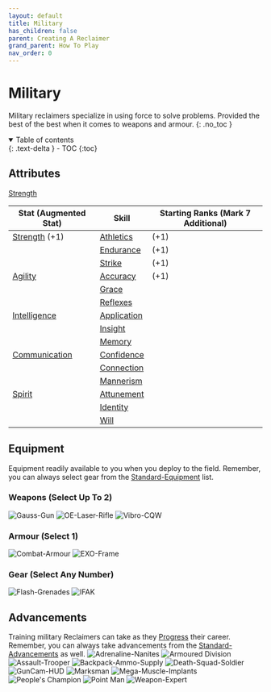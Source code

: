 ```yaml
---
layout: default
title: Military
has_children: false
parent: Creating A Reclaimer
grand_parent: How To Play
nav_order: 0
---
```

# Military
Military reclaimers specialize in using force to solve problems. Provided the best of the best when it comes to weapons and armour. 
{: .no_toc }

<details open markdown="block">
  <summary>
    Table of contents
  </summary>
  {: .text-delta }
- TOC
{:toc}
</details>


## Attributes

[Strength](Game/Core/Strength)

| Stat (Augmented Stat)          | Skill     | Starting Ranks (Mark 7 Additional) |
| ------------- | --------- | -------------- |
| [Strength](Core/Strength) (+1)      | [Athletics](Core/Strength#Athletics) | (+1)               |
|               | [Endurance](Core/Strength#Endurance)          | (+1)               |
|               | [Strike](Core/Strength#Strike)          | (+1)               |
| [Agility](Core/Agility)       | [Accuracy](Core/Agility#Accuracy)          | (+1)               |
|               | [Grace](Core/Agility#Grace)          |                |
|               | [Reflexes](Core/Agility#Reflexes)          |                |
| [Intelligence](Core/Intelligence)  | [Application](Core/Intelligence#Application)          |                |
|               | [Insight](Core/Intelligence#Insight)          |                |
|               | [Memory](Core/Intelligence#Memory)          |                |
| [Communication](Core/Communication) | [Confidence](Core/Communication#Confidence)          |                |
|               | [Connection](Core/Communication#Connection)          |                |
|               | [Mannerism](Core/Communication#Mannerism)          |                |
| [Spirit](Core/Spirit)        | [Attunement](Core/Spirit#Attunement)          |                |
|               | [Identity](Core/Spirit#Identity)          |                |
|               | [Will](Core/Spirit#Will)          |                |

## Equipment
Equipment readily available to you when you deploy to the field. Remember, you can always select gear from the [Standard-Equipment](Standard-Equipment) list.

### Weapons (Select Up To 2)
![Gauss-Gun](Game/Blocks/Gauss-Gun)
![OE-Laser-Rifle](Game/Blocks/OE-Laser-Rifle)
![Vibro-CQW](Game/Blocks/Vibro-CQW)
### Armour (Select 1)
![Combat-Armour](Game/Blocks/Combat-Armour)
![EXO-Frame](Game/Blocks/EXO-Frame)
### Gear (Select Any Number)
![Flash-Grenades](Game/Blocks/Flash-Grenades)
![IFAK](Game/Blocks/IFAK)

## Advancements
Training military Reclaimers can take as they [Progress](Progress) their career. Remember, you can always take advancements from the [Standard-Advancements](Standard-Advancements) as well.
![Adrenaline-Nanites](Game/Blocks/Adrenaline-Nanites)
![Armoured Division](Game/Blocks/Armoured%20Division)
![Assault-Trooper](Game/Blocks/Assault-Trooper)
![Backpack-Ammo-Supply](Game/Blocks/Backpack-Ammo-Supply)
![Death-Squad-Soldier](Game/Blocks/Death-Squad-Soldier)
![GunCam-HUD](Game/Blocks/GunCam-HUD)
![Marksman](Game/Blocks/Marksman)
![Mega-Muscle-Implants](Game/Blocks/Mega-Muscle-Implants)
![People's Champion](Game/Blocks/People's%20Champion)
![Point Man](Game/Blocks/Point%20Man)
![Weapon-Expert](Game/Blocks/Weapon-Expert)

